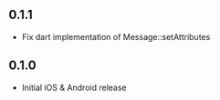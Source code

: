 ## 0.1.1

* Fix dart implementation of Message::setAttributes

## 0.1.0

* Initial iOS & Android release
